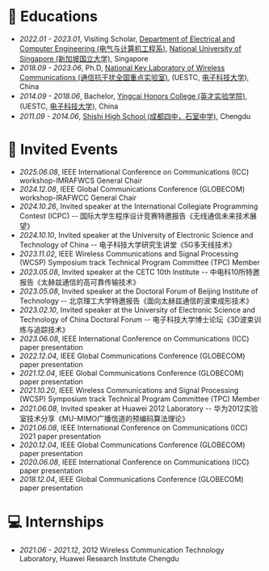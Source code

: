 
# 📖 Educations
- *2022.01 - 2023.01*, Visiting Scholar, [Department of Electrical and Computer Engineering (电气与计算机工程系)](https://cde.nus.edu.sg/ece/), [National University of Singapore (新加坡国立大学)](https://www.nus.edu.sg/), Singapore
- *2018.09 - 2023.06*, Ph.D, [National Key Laboratory of Wireless Communications (通信抗干扰全国重点实验室)](https://www.ncl.uestc.edu.cn/), (UESTC, [电子科技大学](https://www.uestc.edu.cn/)), China
- *2014.09 - 2018.06*, Bachelor, [Yingcai Honors College (英才实验学院)](https://www.yingcai.uestc.edu.cn/), (UESTC, [电子科技大学](https://www.uestc.edu.cn/)), China
- *2011.09 - 2014.06*, [Shishi High School (成都四中，石室中学)](https://www.cdshishi.net/), Chengdu

# 💬 Invited Events

- *2025.06.08*, IEEE International Conference on Communications (ICC) workshop-IMRAFWCS General Chair
- *2024.12.08*, IEEE Global Communications Conference (GLOBECOM) workshop-IRAFWCC General Chair
- *2024.10.26*, Invited speaker at the International Collegiate Programming Contest (ICPC) -- 国际大学生程序设计竞赛特邀报告《无线通信未来技术展望》
- *2024.10.10*, Invited speaker at the University of Electronic Science and Technology of China -- 电子科技大学研究生讲堂《5G多天线技术》
- *2023.11.02*, IEEE Wireless Communications and Signal Processing (WCSP) Symposium track Technical Program Committee (TPC) Member
- *2023.05.08*, Invited speaker at the CETC 10th Institute -- 中电科10所特邀报告《太赫兹通信的高可靠传输技术》
- *2023.05.08*, Invited speaker at the Doctoral Forum of Beijing Institute of Technology -- 北京理工大学特邀报告《面向太赫兹通信的波束成形技术》
- *2023.02.10*, Invited speaker at the University of Electronic Science and Technology of China Doctoral Forum -- 电子科技大学博士论坛《3D波束训练与追踪技术》
- *2023.06.08*, IEEE International Conference on Communications (ICC) paper presentation
- *2022.12.04*, IEEE Global Communications Conference (GLOBECOM) paper presentation
- *2021.12.04*, IEEE Global Communications Conference (GLOBECOM) paper presentation
- *2021.10.20*, IEEE Wireless Communications and Signal Processing (WCSP) Symposium track Technical Program Committee (TPC) Member
- *2021.06.08*, Invited speaker at Huawei 2012 Laboratory -- 华为2012实验室技术分享《MU-MIMO广播信道的预编码算法理论》
- *2021.06.08*, IEEE International Conference on Communications (ICC) 2021 paper presentation
- *2020.12.04*, IEEE Global Communications Conference (GLOBECOM)  paper presentation
- *2020.06.08*, IEEE International Conference on Communications (ICC)  paper presentation
- *2018.12.04*, IEEE Global Communications Conference (GLOBECOM) paper presentation

# 💻 Internships
- *2021.06 - 2021.12*, 2012 Wireless Communication Technology Laboratory, Huawei Research Institute Chengdu
